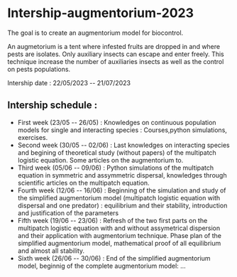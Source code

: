 # Intership-augmentorium-2023
The goal is to create an augmentorium model for biocontrol.

An augmetorium is a tent where infested fruits are dropped in and where pests are isolates. Only auxiliary insects can escape and enter freely. This technique increase the number of auxiliaries insects as well as the control on pests populations. 

Intership date : 22/05/2023 -- 21/07/2023

## Intership schedule :
- First week (23/05 -- 26/05) : Knowledges on continuous population models for single and interacting species : Courses,python simulations, exercises.
- Second week (30/05 -- 02/06) : Last knowledges on interacting species and begining of theoretical study (without papers) of the multipatch logistic equation. Some articles on the augmentorium to.
- Third week (05/06 -- 09/06) : Python simulations of the multipatch equation in symmetric and assymmetric dispersal, knowledges through scientific articles on the multipatch equation.
- Fourth week (12/06 -- 16/06) : Beginning of the simulation and study of the simplified augmentorium model (multipatch logistic equation with dispersal and one predator) : equilibrium and their stability, introduction and justification of the parameters
- Fifth week (19/06 -- 23/06) : Refresh of the two first parts on the multipatch logistic equation with and without assymetrical dispersion and their application with augmentorium technique. Phase plan of the simplified augmentorium model, mathematical proof of all equilibrium and almost all stability.
- Sixth week (26/06 -- 30/06) : End of the simplified augmentorium model, beginnig of the complete augmentorium model: ...
